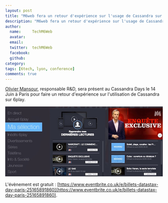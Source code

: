 ```yaml
---
layout: post
title: "M6web fera un retour d'expérience sur l'usage de Cassandra sur 6play le 14/06/2016"
description: "M6web fera un retour d'expérience sur l'usage de Cassandra sur 6play le 14/06/2016"
author:
  name:     TechM6Web
  avatar:   
  email:
  twitter:  techM6Web      
  facebook:       
  github:    
category:
tags: [6tech, lyon, conference]
comments: true
---
```



[Olivier Mansour](https://twitter.com/omansour), responsable R&D, sera présent au Cassandra Days le 14 Juin à Paris pour faire un retour d'expérience sur l'utilisation de Cassandra sur 6play.

![capture d'écran 6play](/images/posts/6play/ma_selection.jpg)

L'évènement est gratuit : [https://www.eventbrite.co.uk/e/billets-datastax-day-paris-25165891860](https://www.eventbrite.co.uk/e/billets-datastax-day-paris-25165891860). 


